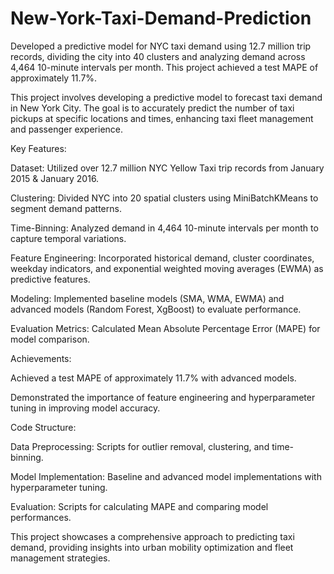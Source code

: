 # New-York-Taxi-Demand-Prediction
Developed a predictive model for NYC taxi demand using 12.7 million trip records, dividing the city into 40 clusters and analyzing demand across 4,464 10-minute intervals per month. This project achieved a test MAPE of approximately 11.7%.


This project involves developing a predictive model to forecast taxi demand in New York City. The goal is to accurately predict the number of taxi pickups at specific locations and times, enhancing taxi fleet management and passenger experience.

Key Features:

Dataset: Utilized over 12.7 million NYC Yellow Taxi trip records from January 2015 & January 2016.

Clustering: Divided NYC into 20 spatial clusters using MiniBatchKMeans to segment demand patterns.

Time-Binning: Analyzed demand in 4,464 10-minute intervals per month to capture temporal variations.

Feature Engineering: Incorporated historical demand, cluster coordinates, weekday indicators, and exponential weighted moving averages (EWMA) as predictive features.

Modeling: Implemented baseline models (SMA, WMA, EWMA) and advanced models (Random Forest, XgBoost) to evaluate performance.

Evaluation Metrics: Calculated Mean Absolute Percentage Error (MAPE) for model comparison.

Achievements:

Achieved a test MAPE of approximately 11.7% with advanced models.

Demonstrated the importance of feature engineering and hyperparameter tuning in improving model accuracy.

Code Structure:

Data Preprocessing: Scripts for outlier removal, clustering, and time-binning.

Model Implementation: Baseline and advanced model implementations with hyperparameter tuning.

Evaluation: Scripts for calculating MAPE and comparing model performances.

This project showcases a comprehensive approach to predicting taxi demand, providing insights into urban mobility optimization and fleet management strategies.
